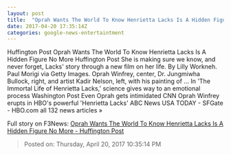 ```yaml
---
layout: post
title:  "Oprah Wants The World To Know Henrietta Lacks Is A Hidden Figure No More - Huffington Post"
date: 2017-04-20 17:35:14Z
categories: google-news-entertaintment
---
```


Huffington Post Oprah Wants The World To Know Henrietta Lacks Is A Hidden Figure No More Huffington Post She is making sure we know, and never forget, Lacks' story through a new film on her life. By Lilly Workneh. Paul Morigi via Getty Images. Oprah Winfrey, center, Dr. Jungmiwha Bullock, right, and artist Kadir Nelson, left, with his painting of ... In 'The Immortal Life of Henrietta Lacks,' science gives way to an emotional process Washington Post Even Oprah gets intimidated CNN Oprah Winfrey erupts in HBO's powerful 'Henrietta Lacks' ABC News USA TODAY - SFGate - HBO.com all 132 news articles »


Full story on F3News: [Oprah Wants The World To Know Henrietta Lacks Is A Hidden Figure No More - Huffington Post](http://www.f3nws.com/n/bWgbsG)

> Posted on: Thursday, April 20, 2017 10:35:14 PM
